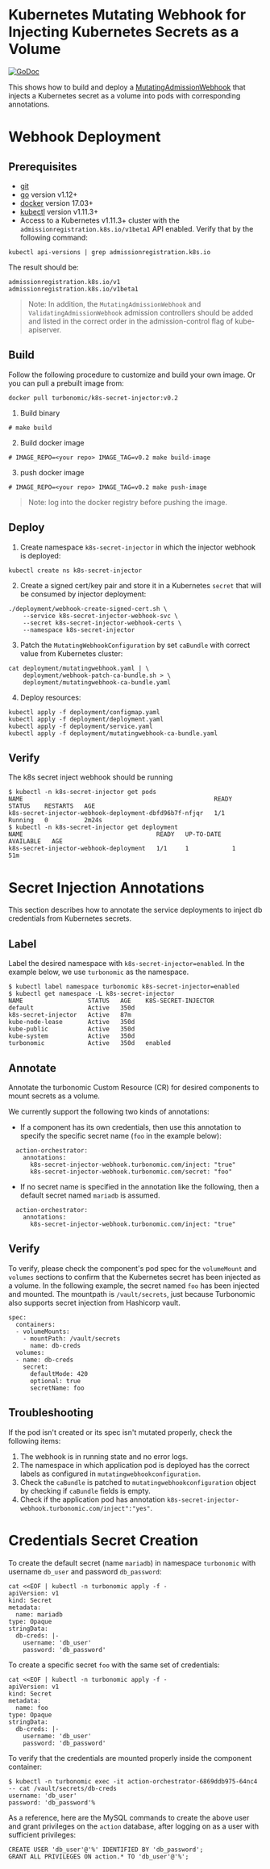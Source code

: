# Kubernetes Mutating Webhook for Injecting Kubernetes Secrets as a Volume

[![GoDoc](https://godoc.org/github.com/turbonomic/kube-mutating-webhook-tutorial?status.svg)](https://godoc.org/github.com/turbonomic/kube-mutating-webhook-tutorial)

This shows how to build and deploy a [MutatingAdmissionWebhook](https://kubernetes.io/docs/admin/admission-controllers/#mutatingadmissionwebhook-beta-in-19) that injects a Kubernetes secret as a volume into pods with corresponding annotations.

# Webhook Deployment

## Prerequisites

- [git](https://git-scm.com/downloads)
- [go](https://golang.org/dl/) version v1.12+
- [docker](https://docs.docker.com/install/) version 17.03+
- [kubectl](https://kubernetes.io/docs/tasks/tools/install-kubectl/) version v1.11.3+
- Access to a Kubernetes v1.11.3+ cluster with the `admissionregistration.k8s.io/v1beta1` API enabled. Verify that by the following command:

```
kubectl api-versions | grep admissionregistration.k8s.io
```
The result should be:
```
admissionregistration.k8s.io/v1
admissionregistration.k8s.io/v1beta1
```

> Note: In addition, the `MutatingAdmissionWebhook` and `ValidatingAdmissionWebhook` admission controllers should be added and listed in the correct order in the admission-control flag of kube-apiserver.

## Build

Follow the following procedure to customize and build your own image.  Or you can pull a prebuilt image from:
```
docker pull turbonomic/k8s-secret-injector:v0.2
```

1. Build binary

```
# make build
```

2. Build docker image
   
```
# IMAGE_REPO=<your repo> IMAGE_TAG=v0.2 make build-image
```

3. push docker image

```
# IMAGE_REPO=<your repo> IMAGE_TAG=v0.2 make push-image
```

> Note: log into the docker registry before pushing the image.

## Deploy

1. Create namespace `k8s-secret-injector` in which the injector webhook is deployed:

```
kubectl create ns k8s-secret-injector
```

2. Create a signed cert/key pair and store it in a Kubernetes `secret` that will be consumed by injector deployment:

```
./deployment/webhook-create-signed-cert.sh \
    --service k8s-secret-injector-webhook-svc \
    --secret k8s-secret-injector-webhook-certs \
    --namespace k8s-secret-injector
```

3. Patch the `MutatingWebhookConfiguration` by set `caBundle` with correct value from Kubernetes cluster:

```
cat deployment/mutatingwebhook.yaml | \
    deployment/webhook-patch-ca-bundle.sh > \
    deployment/mutatingwebhook-ca-bundle.yaml
```

4. Deploy resources:

```
kubectl apply -f deployment/configmap.yaml
kubectl apply -f deployment/deployment.yaml
kubectl apply -f deployment/service.yaml
kubectl apply -f deployment/mutatingwebhook-ca-bundle.yaml
```

## Verify

The k8s secret inject webhook should be running
```
$ kubectl -n k8s-secret-injector get pods
NAME                                                     READY   STATUS    RESTARTS   AGE
k8s-secret-injector-webhook-deployment-dbfd96b7f-nfjqr   1/1     Running   0          2m24s
$ kubectl -n k8s-secret-injector get deployment
NAME                                     READY   UP-TO-DATE   AVAILABLE   AGE
k8s-secret-injector-webhook-deployment   1/1     1            1           51m
```

# Secret Injection Annotations

This section describes how to annotate the service deployments to inject db credentials from Kubernetes secrets.

## Label
Label the desired namespace with `k8s-secret-injector=enabled`.  In the example below, we use `turbonomic` as the namespace.
```
$ kubectl label namespace turbonomic k8s-secret-injector=enabled
$ kubectl get namespace -L k8s-secret-injector
NAME                  STATUS   AGE    K8S-SECRET-INJECTOR
default               Active   350d
k8s-secret-injector   Active   87m
kube-node-lease       Active   350d
kube-public           Active   350d
kube-system           Active   350d
turbonomic            Active   350d   enabled
```

## Annotate
Annotate the turbonomic Custom Resource (CR) for desired components to mount secrets as a volume.

We currently support the following two kinds of annotations:
* If a component has its own credentials, then use this annotation to specify the specific secret name 
(`foo` in the example below):
```
  action-orchestrator:
    annotations:
      k8s-secret-injector-webhook.turbonomic.com/inject: "true"
      k8s-secret-injector-webhook.turbonomic.com/secret: "foo"
```
* If no secret name is specified in the annotation like the following, then a default secret named `mariadb` is assumed. 
```
  action-orchestrator:
    annotations:
      k8s-secret-injector-webhook.turbonomic.com/inject: "true"
```

## Verify
To verify, please check the component's pod spec for the `volumeMount` and `volumes` sections to confirm that 
the Kubernetes secret has been injected as a volume.  In the following example, the secret named `foo` has been 
injected and mounted.  The mountpath is `/vault/secrets`, just because Turbonomic also supports secret injection from 
Hashicorp vault. 
```
spec:
  containers:
  - volumeMounts:
    - mountPath: /vault/secrets
      name: db-creds
  volumes:
  - name: db-creds
    secret:
      defaultMode: 420
      optional: true
      secretName: foo
```
## Troubleshooting

If the pod isn't created or its spec isn't mutated properly, check the following items:

1. The webhook is in running state and no error logs.
2. The namespace in which application pod is deployed has the correct labels as configured in `mutatingwebhookconfiguration`.
3. Check the `caBundle` is patched to `mutatingwebhookconfiguration` object by checking if `caBundle` fields is empty.
4. Check if the application pod has annotation `k8s-secret-injector-webhook.turbonomic.com/inject":"yes"`.

# Credentials Secret Creation

To create the default secret (name `mariadb`) in namespace `turbonomic` with username `db_user` and password 
`db_password`:
```
cat <<EOF | kubectl -n turbonomic apply -f -
apiVersion: v1
kind: Secret
metadata:
  name: mariadb
type: Opaque
stringData:
  db-creds: |-
    username: 'db_user'
    password: 'db_password'
```
To create a specific secret `foo` with the same set of credentials:
```
cat <<EOF | kubectl -n turbonomic apply -f -
apiVersion: v1
kind: Secret
metadata:
  name: foo
type: Opaque
stringData:
  db-creds: |-
    username: 'db_user'
    password: 'db_password'
```

To verify that the credentials are mounted properly inside the component container:
```
$ kubectl -n turbonomic exec -it action-orchestrator-6869ddb975-64nc4 -- cat /vault/secrets/db-creds
username: 'db_user'
password: 'db_password'%
```

As a reference, here are the MySQL commands to create the above user and grant privileges on the `action` database, 
after logging on as a user with sufficient privileges:
```
CREATE USER 'db_user'@'%' IDENTIFIED BY 'db_password';
GRANT ALL PRIVILEGES ON action.* TO 'db_user'@'%';
```